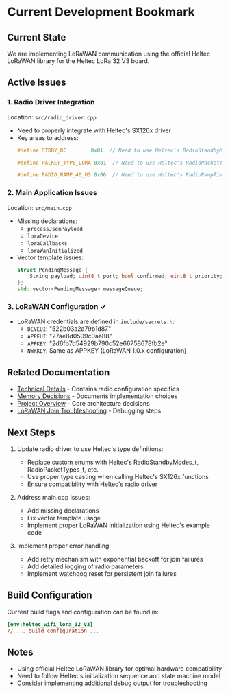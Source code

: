 # Current Development Bookmark

## Current State
We are implementing LoRaWAN communication using the official Heltec LoRaWAN library for the Heltec LoRa 32 V3 board.

## Active Issues

### 1. Radio Driver Integration
Location: `src/radio_driver.cpp`
- Need to properly integrate with Heltec's SX126x driver
- Key areas to address:
  ```8:8:src/radio_driver.cpp
  #define STDBY_RC        0x01  // Need to use Heltec's RadioStandbyModes_t
  ```
  ```10:10:src/radio_driver.cpp
  #define PACKET_TYPE_LORA 0x01  // Need to use Heltec's RadioPacketTypes_t
  ```
  ```18:18:src/radio_driver.cpp
  #define RADIO_RAMP_40_US 0x06  // Need to use Heltec's RadioRampTimes_t
  ```

### 2. Main Application Issues
Location: `src/main.cpp`
- Missing declarations:
  - `processJsonPayload`
  - `loraDevice`
  - `loraCallbacks`
  - `loraWanInitialized`
- Vector template issues:
  ```393:396:src/main.cpp
  struct PendingMessage {
      String payload; uint8_t port; bool confirmed; uint8_t priority; uint32_t timestamp;
  };
  std::vector<PendingMessage> messageQueue;
  ```

### 3. LoRaWAN Configuration ✓
- LoRaWAN credentials are defined in `include/secrets.h`:
  - `DEVEUI`: "522b03a2a79b1d87"
  - `APPEUI`: "27ae8d0509c0aa88"
  - `APPKEY`: "2d6fb7d54929b790c52e66758678fb2e"
  - `NWKKEY`: Same as APPKEY (LoRaWAN 1.0.x configuration)

## Related Documentation
- [Technical Details](technical.md) - Contains radio configuration specifics
- [Memory Decisions](memory.md) - Documents implementation choices
- [Project Overview](project.md) - Core architecture decisions
- [LoRaWAN Join Troubleshooting](lorawan_join_troubleshooting.md) - Debugging steps

## Next Steps
1. Update radio driver to use Heltec's type definitions:
   - Replace custom enums with Heltec's RadioStandbyModes_t, RadioPacketTypes_t, etc.
   - Use proper type casting when calling Heltec's SX126x functions
   - Ensure compatibility with Heltec's radio driver

2. Address main.cpp issues:
   - Add missing declarations
   - Fix vector template usage
   - Implement proper LoRaWAN initialization using Heltec's example code

3. Implement proper error handling:
   - Add retry mechanism with exponential backoff for join failures
   - Add detailed logging of radio parameters
   - Implement watchdog reset for persistent join failures

## Build Configuration
Current build flags and configuration can be found in:
```1:55:platformio.ini
[env:heltec_wifi_lora_32_V3]
// ... build configuration ...
```

## Notes
- Using official Heltec LoRaWAN library for optimal hardware compatibility
- Need to follow Heltec's initialization sequence and state machine model
- Consider implementing additional debug output for troubleshooting 
